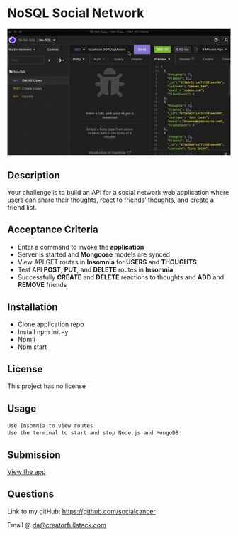 # NoSQL Social Network

![NoSQL - Social Network](/assets/img/no-SQL-GETAll.gif)

## Description

Your challenge is to build an API for a social network web application where users can share their thoughts, react to friends’ thoughts, and create a friend list.

## Acceptance Criteria

- Enter a command to invoke the **application**
- Server is started and **Mongoose** models are synced
- View API GET routes in **Insomnia** for **USERS** and **THOUGHTS**
- Test API **POST**, **PUT**, and **DELETE** routes in **Insomnia**
- Successfully **CREATE** and **DELETE** reactions to thoughts and **ADD** and **REMOVE** friends

## Installation

- Clone application repo
- Install npm init -y
- Npm i
- Npm start

## License

This project has no license

## Usage

```
Use Insomnia to view routes
Use the terminal to start and stop Node.js and MongoDB
```

## Submission

[View the app](https://drive.google.com/drive/folders/13cnZR41KTPgyL-P_J2OvzbxuSJMnofjW?usp=sharing)

## Questions

Link to my gitHub: https://github.com/socialcancer

Email @ da@creatorfullstack.com
